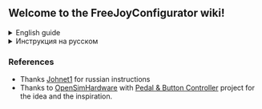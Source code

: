## Welcome to the FreeJoyConfigurator wiki!

<details> 
  <summary> English guide </summary>

# Installation
Just download the [latest release](https://github.com/FreeJoy-Team/FreeJoy/releases) and run the installer.

# Getting started
* [Pins configuration](https://github.com/vostrenkov/FreeJoyConfigurator/wiki/Pins-configuration)
* [Digital inputs (buttons) configuration](https://github.com/vostrenkov/FreeJoyConfigurator/wiki/Digital-inputs-configuration)
* [Axes configuration](https://github.com/vostrenkov/FreeJoyConfigurator/wiki/Axes-configuration)
* [Axes to buttons](https://github.com/vostrenkov/FreeJoyConfigurator/wiki/Axes-to-Buttons)
* [Shift registers](https://github.com/vostrenkov/FreeJoyConfigurator/wiki/Shift-registers)
* [TLE501x sensors](https://github.com/vostrenkov/FreeJoyConfigurator/wiki/TLE501x-sensors)
* [MLX90393 sensors](https://github.com/FreeJoy-Team/FreeJoyConfigurator/wiki/MLX90393-sensors)
* [LED configuration](https://github.com/FreeJoy-Team/FreeJoyConfigurator/wiki/LED-configuration)
* [Loading and saving configuration](https://github.com/vostrenkov/FreeJoyConfigurator/wiki/Loading-and-saving-configuration)
* [Advanced settings](https://github.com/vostrenkov/FreeJoyConfigurator/wiki/Advanced-settings)
* [Firmware flasher](https://github.com/vostrenkov/FreeJoyConfigurator/wiki/Firmware-flasher)

</details>

<details> 
  <summary> Инструкция на русском </summary>


# Начало работы
* [Описание проекта](https://github.com/FreeJoy-Team/FreeJoyConfigurator/wiki/Описание-проекта)
* [Прошивка контроллера](https://github.com/FreeJoy-Team/FreeJoyConfigurator/wiki/Прошивка-контроллера)
* [Дополнительные настройки](https://github.com/FreeJoy-Team/FreeJoyConfigurator/wiki/Продвинутые-настройки)
* [Загрузка и сохранение конфигурации](https://github.com/FreeJoy-Team/FreeJoyConfigurator/wiki/Загрузка-и-сохранение-конфигурации)
* [Загрузчик прошивки](https://github.com/FreeJoy-Team/FreeJoyConfigurator/wiki/Загрузчик-прошивки)
* [Подключение кнопок](https://github.com/FreeJoy-Team/FreeJoyConfigurator/wiki/Подключение-кнопок)
* [Подключение осей](https://github.com/FreeJoy-Team/FreeJoyConfigurator/wiki/Подключение-осей)
* [Подключение светодиодов (в разработке)](https://github.com/FreeJoy-Team/FreeJoyConfigurator/wiki/Подключение-светодиодов)
* [Загрузка и сохранение конфигурации](https://github.com/FreeJoy-Team/FreeJoyConfigurator/wiki/Загрузка-и-сохранение-конфигурации)
* [Загрузчик прошивки](https://github.com/FreeJoy-Team/FreeJoyConfigurator/wiki/Загрузчик-прошивки)

</details>


### References
* Thanks [Johnet1](https://github.com/Johnet1) for russian instructions
* Thanks to [OpenSimHardware](https://github.com/OpenSimHardware) with [Pedal & Button Controller](https://github.com/OpenSimHardware/PedalButtonController) project for the idea and the inspiration.